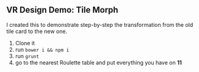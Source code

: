 ## VR Design Demo: Tile Morph

I created this to demonstrate step-by-step the transformation from the old tile card to the new one. 

1. Clone it
2. run `bower i && npm i`
3. run `grunt`
4. go to the nearest Roulette table and put everything you have on **11**
